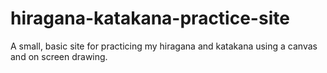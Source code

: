 # hiragana-katakana-practice-site
A small, basic site for practicing my hiragana and katakana using a canvas and on screen drawing.
